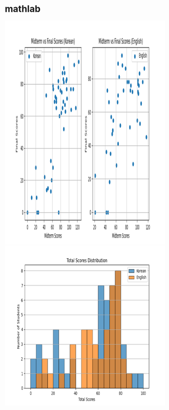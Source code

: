# mathlab
<img src="https://github.com/asadbek002/mathlab/blob/master/midterm_final_scatter.png" width="500" height="700">
<img src="https://github.com/asadbek002/mathlab/blob/master/total_scores_histogram.png" width="500" height="500">
